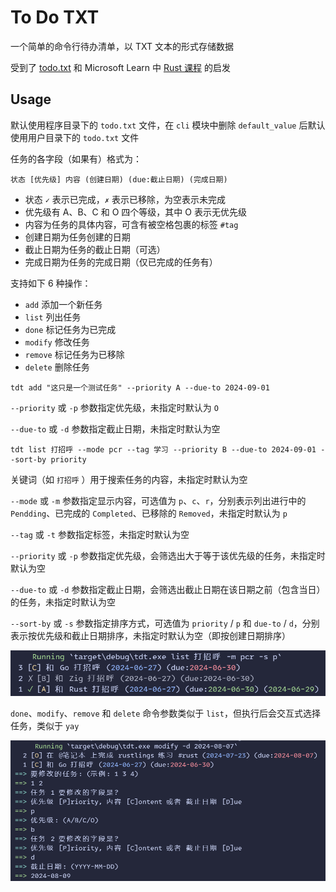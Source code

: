 # To Do TXT

一个简单的命令行待办清单，以 TXT 文本的形式存储数据

受到了 [todo.txt](https://github.com/todotxt/todo.txt) 和 Microsoft Learn 中 [Rust 课程](https://learn.microsoft.com/zh-cn/training/modules/rust-create-command-line-program/) 的启发

## Usage

默认使用程序目录下的 `todo.txt` 文件，在 `cli` 模块中删除 `default_value` 后默认使用用户目录下的 `todo.txt` 文件

任务的各字段（如果有）格式为：

```shell
状态 [优先级] 内容 (创建日期) (due:截止日期) (完成日期)
```

- 状态 `✓` 表示已完成，`✗` 表示已移除，为空表示未完成
- 优先级有 A、B、C 和 O 四个等级，其中 O 表示无优先级
- 内容为任务的具体内容，可含有被空格包裹的标签 `#tag`
- 创建日期为任务创建的日期
- 截止日期为任务的截止日期（可选）
- 完成日期为任务的完成日期（仅已完成的任务有）

支持如下 6 种操作：

- `add` 添加一个新任务
- `list` 列出任务
- `done` 标记任务为已完成
- `modify` 修改任务
- `remove` 标记任务为已移除
- `delete` 删除任务

```shell
tdt add "这只是一个测试任务" --priority A --due-to 2024-09-01
```

`--priority` 或 `-p` 参数指定优先级，未指定时默认为 `O`

`--due-to` 或 `-d` 参数指定截止日期，未指定时默认为空

```shell
tdt list 打招呼 --mode pcr --tag 学习 --priority B --due-to 2024-09-01 --sort-by priority
```

关键词（如 `打招呼` ）用于搜索任务的内容，未指定时默认为空

`--mode` 或 `-m` 参数指定显示内容，可选值为 `p`、`c`、`r`，分别表示列出进行中的 `Pendding`、已完成的 `Completed`、已移除的 `Removed`，未指定时默认为 `p`

`--tag` 或 `-t` 参数指定标签，未指定时默认为空

`--priority` 或 `-p` 参数指定优先级，会筛选出大于等于该优先级的任务，未指定时默认为空

`--due-to` 或 `-d` 参数指定截止日期，会筛选出截止日期在该日期之前（包含当日）的任务，未指定时默认为空

`--sort-by` 或 `-s` 参数指定排序方式，可选值为 `priority` / `p` 和 `due-to` / `d`，分别表示按优先级和截止日期排序，未指定时默认为空（即按创建日期排序）

![list](./screenshots/tdt-list.png)

`done`、`modify`、`remove` 和 `delete` 命令参数类似于 `list`，但执行后会交互式选择任务，类似于 `yay`

![done](./screenshots/tdt-modify.png)
